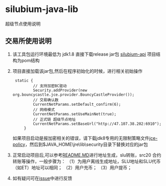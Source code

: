 # silubium-java-lib

超级节点使用说明
## 交易所使用说明

1. 该工具包运行环境最低为 jdk1.8 直接下载release jar包 [silubium-api](https://github.com/SilubiumProject/silubium-java-lib/releases/download/V1.0.2/silubium-api.jar) 项目结构为pom结构

2. 项目直接加载该jar包,然后在程序初始化的时候，进行相关初始操作

        static {
                // 支持加密BC驱动
                Security.addProvider(new org.bouncycastle.jce.provider.BouncyCastleProvider());
                // 交易确认数
                CurrentNetParams.setDefault_confirm(6);
                // 网络模式
                CurrentNetParams.setUseMainNet(true);
                // 正式链 超级节点地址
                CurrentNetParams.setBaseUrl("http://47.107.38.202:6910");
            }
        
    如果项目启动是报加密相关的错误，请下载jdk8专用的无限制策略文件[jce-policy](http://www.oracle.com/technetwork/java/javase/downloads/jce8-download-2133166.html)，然后到$JAVA_HOME\jre\lib\security目录下替换对应的jar包
    
3. 正常启动项目后,可以参考[README.MD](https://github.com/SilubiumProject/silubium-java-lib/blob/master/silubium-api/README.MD)进行地址生成，slu转账，src20 合约转账等操作，一般步骤为：
  （1）为用户离线生成地址，SLU地址和SLU代币（如ET）地址可以相同；
  （2）用户充币；
  （3）用户提币；

4. 如有疑问可在[issue](https://github.com/SilubiumProject/silubium-java-lib/issues)中进行反馈
